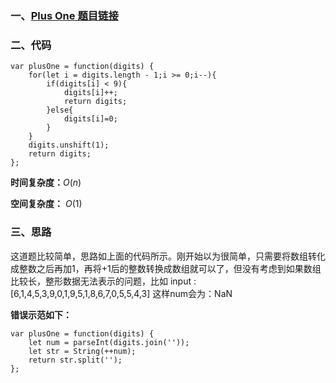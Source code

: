 ### 一、[Plus One 题目链接](https://leetcode.com/problems/plus-one/)
### 二、代码
```
var plusOne = function(digits) {
    for(let i = digits.length - 1;i >= 0;i--){
        if(digits[i] < 9){
            digits[i]++;
            return digits;
        }else{
            digits[i]=0;
        }
    }
    digits.unshift(1);
    return digits;
};
```
**时间复杂度：**$O(n)$

**空间复杂度：** $O(1)$
### 三、思路
这道题比较简单，思路如上面的代码所示。刚开始以为很简单，只需要将数组转化成整数之后再加1，再将+1后的整数转换成数组就可以了，但没有考虑到如果数组比较长，整形数据无法表示的问题，比如
input : [6,1,4,5,3,9,0,1,9,5,1,8,6,7,0,5,5,4,3]
这样num会为：NaN

**错误示范如下：**
```
var plusOne = function(digits) {
    let num = parseInt(digits.join(''));
    let str = String(++num);
    return str.split('');
};
```
